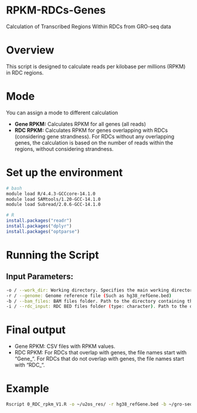 # RPKM-RDCs-Genes

Calculation of Transcribed Regions Within RDCs from GRO-seq data

# Overview
This script is designed to calculate reads per kilobase per millions (RPKM) in RDC regions.

# Mode 

You can assign a mode to different calculation

- **Gene RPKM:**  Calculates RPKM for all genes (all reads)
- **RDC RPKM:** Calculates RPKM for genes overlapping with RDCs (considering gene strandness). For RDCs without any overlapping genes, the calculation is based on the number of reads within the regions, without considering strandness.

# Set up the environment

```bash
# bash
module load R/4.4.3-GCCcore-14.1.0
module load SAMtools/1.20-GCC-14.1.0 
module load Subread/2.0.6-GCC-14.1.0

```

```R
# R
install.packages("readr")
install.packages("dplyr")
install.packages("optparse")

```

# Running the Script
## Input Parameters:
```bash
-o / --work_dir: Working directory. Specifies the main working directory where output files will be saved or accessed.
-r / --genome: Genome reference file (Such as hg38_refGene.bed)
-b / --bam_files: BAM files folder. Path to the directory containing the input BAM files used for read mapping and quantification.
-i / --rdc_input: RDC BED files folder (type: character). Path to the directory containing the input BED files for RDC regions.
```

# Final output

- Gene RPKM: CSV files with RPKM values.
- RDC RPKM: For RDCs that overlap with genes, the file names start with “Gene_“. For RDCs that do not overlap with genes, the file names start with “RDC_“.



# Example

```bash
Rscript 0_RDC_rpkm_V1.R -o ~/u2os_res/ -r hg38_refGene.bed -b ~/gro-seq-u2os-hg38/alignment/ -i ~/u2os/ 

```

